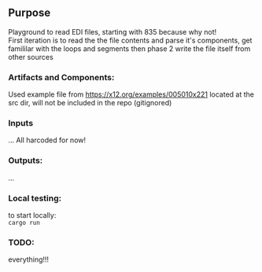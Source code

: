## Purpose
Playground to read EDI files, starting with 835 because why not!   
First iteration is to read the the file contents and parse it's components, get famililar with the loops and segments then phase 2 write the file itself from other sources


### Artifacts and Components:
Used example file from https://x12.org/examples/005010x221 located at the src dir, will not be included in the repo (gitignored)

### Inputs
...
All harcoded for now!

### Outputs:
...

### Local testing:
to start locally:    
`cargo run`

### TODO:
everything!!!